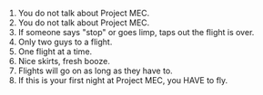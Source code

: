 1. You do not talk about Project MEC.
2. You do not talk about Project MEC.
3. If someone says "stop" or goes limp, taps out the flight is over.
4. Only two guys to a flight.
5. One flight at a time.
6. Nice skirts, fresh booze.
7. Flights will go on as long as they have to.
8. If this is your first night at Project MEC, you HAVE to fly.
